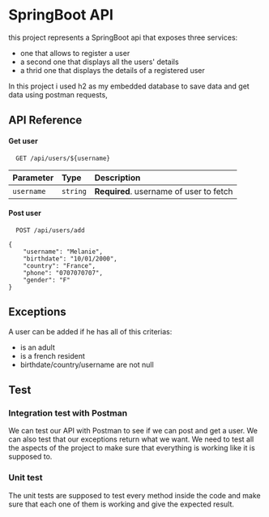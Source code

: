 
# SpringBoot API

this project represents a SpringBoot api that exposes three services:
  * one that allows to register a user
  * a second one that displays all the users' details
  * a thrid one that displays the details of a registered user

In this project i used h2 as my embedded database to save data and get data using postman requests, 


## API Reference

#### Get user

```http
  GET /api/users/${username}
```

| Parameter | Type     | Description                       |
| :-------- | :------- | :-------------------------------- |
| `username`      | `string` | **Required**. username of user to fetch |

#### Post user

```http
  POST /api/users/add
```
```
{
    "username": "Melanie",
    "birthdate": "10/01/2000",
    "country": "France",
    "phone": "0707070707",
    "gender": "F"
}
```

## Exceptions
A user can be added if he has all of this criterias:
  * is an adult
  * is a french resident
  * birthdate/country/username are not null


## Test

### Integration test with Postman
We can test our API with Postman to see if we can post and get
a user. We can also test that our exceptions return what we want.
We need to test all the aspects of the project to make sure that
everything is working like it is supposed to.

### Unit test
The unit tests are supposed to test every method inside the code
and make sure that each one of them is working and give the expected
result.

